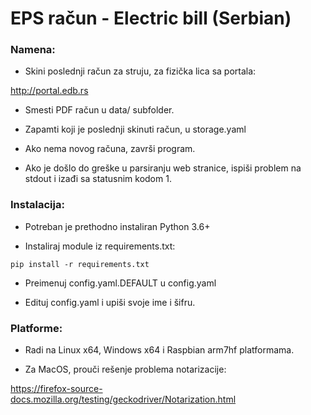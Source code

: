 # EPS račun - Electric bill (Serbian)

### Namena:

- Skini poslednji račun za struju, za fizička lica sa portala:

http://portal.edb.rs

- Smesti PDF račun u data/ subfolder.

- Zapamti koji je poslednji skinuti račun, u storage.yaml

- Ako nema novog računa, završi program.

- Ako je došlo do greške u parsiranju web stranice, ispiši problem na stdout i izađi sa statusnim kodom 1.

### Instalacija:

- Potreban je prethodno instaliran Python 3.6+

- Instaliraj module iz requirements.txt:

```
pip install -r requirements.txt
```

- Preimenuj config.yaml.DEFAULT u config.yaml

- Edituj config.yaml i upiši svoje ime i šifru.

### Platforme:

- Radi na Linux x64, Windows x64 i Raspbian arm7hf platformama.

- Za MacOS, prouči rešenje problema notarizacije:

https://firefox-source-docs.mozilla.org/testing/geckodriver/Notarization.html
